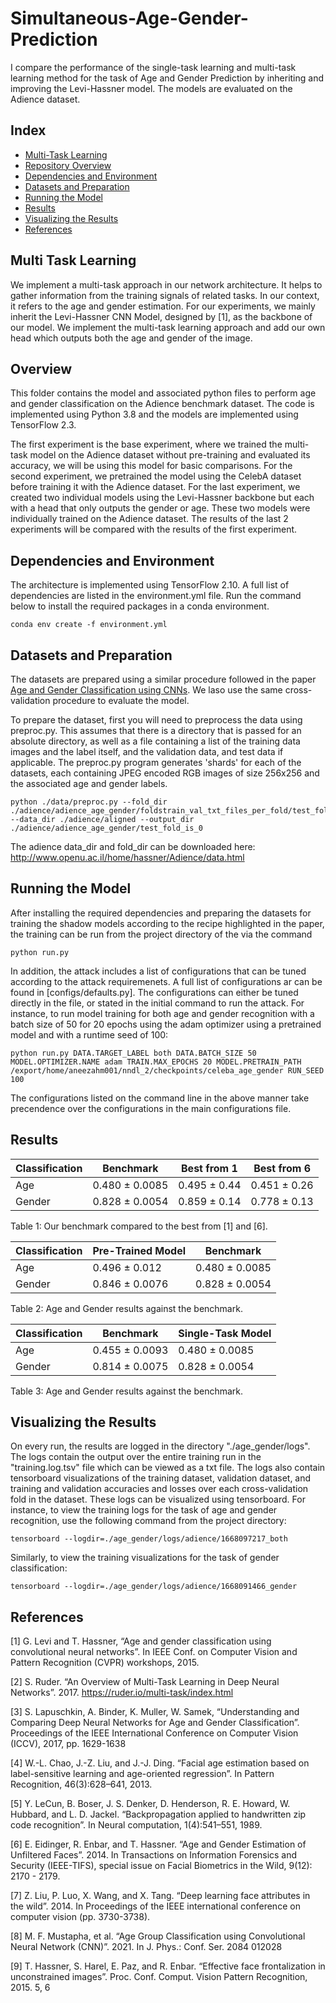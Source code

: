 # Simultaneous-Age-Gender-Prediction
I compare the performance of the single-task learning and multi-task learning method for the task of Age and Gender Prediction by inheriting and improving the Levi-Hassner model. The models are evaluated on the Adience dataset.

## Index
* [Multi-Task Learning](#Multi-Task-Learning)
* [Repository Overview](#Overview)
* [Dependencies and Environment](#Dependencies-and-Environment)
* [Datasets and Preparation](#Datasets-and-Preparation)
* [Running the Model](#Running-the-Model)
* [Results](#Results)
* [Visualizing the Results](#Visualizing-the-Results)
* [References](#References)

## Multi Task Learning
We implement a multi-task approach in our network architecture. It helps to gather information from the training signals of related tasks. In our context, it refers to the age and gender estimation. For our experiments, we mainly inherit the Levi-Hassner CNN Model, designed by [1], as the backbone of our model. We implement the multi-task learning approach and add our own head which outputs both the age and gender of the image.

## Overview
This folder contains the model and associated python files to perform age and gender classification on the Adience benchmark dataset. The code is implemented using Python 3.8 and the models are implemented using TensorFlow 2.3. 

The first experiment is the base experiment, where we trained the multi-task model on the Adience dataset without pre-training and evaluated its accuracy, we will be using this model for basic comparisons. For the second experiment, we pretrained the model using the CelebA dataset before training it with the Adience dataset. For the last experiment, we created two individual models using the Levi-Hassner backbone but each with a head that only outputs the gender or age. These two models were individually trained on the Adience dataset. The results of the last 2 experiments will be compared with the results of the first experiment.

## Dependencies and Environment

The architecture is implemented using TensorFlow 2.10. A full list of dependencies are listed in the environment.yml file. Run the command below to install the required packages in a conda environment. 

```
conda env create -f environment.yml
```

## Datasets and Preparation
The datasets are prepared using a similar procedure followed in the paper [Age and Gender Classification using CNNs](https://talhassner.github.io/home/projects/cnn_agegender/CVPR2015_CNN_AgeGenderEstimation.pdf). We laso use the same cross-validation procedure to evaluate the model.

To prepare the dataset, first you will need to preprocess the data using preproc.py. This assumes that there is a directory that is passed for an absolute directory, as well as a file containing a list of the training data images and the label itself, and the validation data, and test data if applicable. The preproc.py program generates 'shards' for each of the datasets, each containing JPEG encoded RGB images of size 256x256 and the associated age and gender labels.

```
python ./data/preproc.py --fold_dir ./adience/adience_age_gender/foldstrain_val_txt_files_per_fold/test_fold_is_0 --data_dir ./adience/aligned --output_dir ./adience/adience_age_gender/test_fold_is_0
```

The adience data_dir and fold_dir can be downloaded here: http://www.openu.ac.il/home/hassner/Adience/data.html

## Running the Model

After installing the required dependencies and preparing the datasets for training the shadow models according to the recipe highlighted in the paper, the training can be run from the project directory of the via the command 

```
python run.py
```

In addition, the attack includes a list of configurations that can be tuned according to the attack requiremenets. A full list of configurations ar can be found in [configs/defaults.py]. The configurations can either be tuned directly in the file, or stated in the initial command to run the attack. For instance, to run model training for both age and gender recognition with a batch size of 50 for 20 epochs using the adam optimizer using a pretrained model and with a runtime seed of 100:

```
python run.py DATA.TARGET_LABEL both DATA.BATCH_SIZE 50 MODEL.OPTIMIZER.NAME adam TRAIN.MAX_EPOCHS 20 MODEL.PRETRAIN_PATH /export/home/aneezahm001/nndl_2/checkpoints/celeba_age_gender RUN_SEED 100
```

The configurations listed on the command line in the above manner take precendence over the configurations in the main configurations file.

## Results

| Classification | Benchmark | Best from 1 | Best from 6 |
| --- | --- | --- | --- |
| Age | 0.480 ± 0.0085 | 0.495 ± 0.44 | 0.451 ± 0.26 |
| Gender | 0.828 ± 0.0054 | 0.859 ± 0.14 | 0.778 ± 0.13 |

Table 1: Our benchmark compared to the best from [1] and [6].


| Classification | Pre-Trained Model | Benchmark |
| --- | --- | --- |
| Age | 0.496 ± 0.012 | 0.480 ± 0.0085 |
| Gender | 0.846 ± 0.0076 | 0.828 ± 0.0054 |

Table 2: Age and Gender results against the benchmark.


| Classification | Benchmark | Single-Task Model |
| --- | --- | --- |
| Age | 0.455 ± 0.0093 | 0.480 ± 0.0085 |
| Gender | 0.814 ± 0.0075 | 0.828 ± 0.0054 |

Table 3: Age and Gender results against the benchmark.

## Visualizing the Results
On every run, the results are logged in the directory "./age_gender/logs". The logs contain the output over the entire training run in the "training.log.tsv" file which can be viewed as a txt file. The logs also contain tensorboard visualizations of the training dataset, validation dataset, and training and validation accuracies and losses over each cross-validation fold in the dataset. These logs can be visualized using tensorboard. For instance, to view the training logs for the task of age and gender recognition, use the following command from the project directory:


```
tensorboard --logdir=./age_gender/logs/adience/1668097217_both
```

Similarly, to view the training visualizations for the task of gender classification:

```
tensorboard --logdir=./age_gender/logs/adience/1668091466_gender
```

## References
[1] G. Levi and T. Hassner, “Age and gender classification using convolutional neural networks”. In IEEE Conf. on Computer Vision and Pattern Recognition (CVPR) workshops, 2015.

[2] S. Ruder. “An Overview of Multi-Task Learning in Deep Neural Networks”. 2017. https://ruder.io/multi-task/index.html

[3] S. Lapuschkin, A. Binder, K. Muller, W. Samek, “Understanding and Comparing Deep Neural Networks for Age and Gender Classification”. Proceedings of the IEEE International Conference on Computer Vision (ICCV), 2017, pp. 1629-1638

[4] W.-L. Chao, J.-Z. Liu, and J.-J. Ding. “Facial age estimation based on label-sensitive learning and age-oriented regression”. In Pattern Recognition, 46(3):628–641, 2013.

[5] Y. LeCun, B. Boser, J. S. Denker, D. Henderson, R. E. Howard, W. Hubbard, and L. D. Jackel. “Backpropagation applied to handwritten zip code recognition”. In Neural computation, 1(4):541–551, 1989.

[6] E. Eidinger, R. Enbar, and T. Hassner. “Age and Gender Estimation of Unfiltered Faces”. 2014. In Transactions on Information Forensics and Security (IEEE-TIFS), special issue on Facial Biometrics in the Wild, 9(12): 2170 - 2179.

[7] Z. Liu, P. Luo, X. Wang, and X. Tang. “Deep learning face attributes in the wild”. 2014. In Proceedings of the IEEE international conference on computer vision (pp. 3730-3738).

[8] M. F. Mustapha, et al. “Age Group Classification using Convolutional Neural Network (CNN)”. 2021. In J. Phys.: Conf. Ser. 2084 012028

[9] T. Hassner, S. Harel, E. Paz, and R. Enbar. “Effective face frontalization in unconstrained images”. Proc. Conf. Comput. Vision Pattern Recognition, 2015. 5, 6
